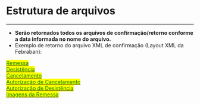 # Estrutura de arquivos

****

* **Serão retornados todos os arquivos de confirmação/retorno conforme a data informada no nome do arquivo.**
* Exemplo de retorno do arquivo XML de confirmação (Layout XML da Febraban):

&#x20;       <mark style="color:green;"></mark>        [<mark style="color:green;">Remessa</mark>](remessa.md)<mark style="color:green;"></mark>\
&#x20;       <mark style="color:green;"></mark>        [<mark style="color:green;">Desistência</mark>](desistencia.md)<mark style="color:green;"></mark>\
&#x20;       <mark style="color:green;"></mark>        [<mark style="color:green;">Cancelamento</mark>](cancelamento.md)<mark style="color:green;"></mark>\
&#x20;       <mark style="color:green;"></mark>        [<mark style="color:green;">Autorização de Cancelamento</mark>](autorizacao-de-cancelamento.md)<mark style="color:green;"></mark>\
&#x20;       <mark style="color:green;"></mark>        [<mark style="color:green;">Autorização de Desistência</mark>](autorizacao-de-desistencia.md)<mark style="color:green;"></mark>\
&#x20;       <mark style="color:green;"></mark>        [<mark style="color:green;">Imagens da Remessa</mark>](imagens-da-remessa.md)<mark style="color:green;"></mark>
